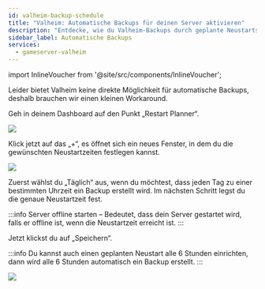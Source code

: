 ```yaml
---
id: valheim-backup-schedule
title: "Valheim: Automatische Backups für deinen Server aktivieren"
description: "Entdecke, wie du Valheim-Backups durch geplante Neustarts automatisierst – für zuverlässigen Datenschutz und einfaches Servermanagement → Jetzt mehr erfahren"
sidebar_label: Automatische Backups
services:
  - gameserver-valheim
---
```


import InlineVoucher from '@site/src/components/InlineVoucher';

<InlineVoucher />

Leider bietet Valheim keine direkte Möglichkeit für automatische Backups, deshalb brauchen wir einen kleinen Workaround.

Geh in deinem Dashboard auf den Punkt „Restart Planner“.

![](https://screensaver01.zap-hosting.com/index.php/s/FspW5eG7XJNqE4k/preview)

Klick jetzt auf das „+“, es öffnet sich ein neues Fenster, in dem du die gewünschten Neustartzeiten festlegen kannst.

![](https://screensaver01.zap-hosting.com/index.php/s/me5tSbwc8YWT7me/preview)

Zuerst wählst du „Täglich“ aus, wenn du möchtest, dass jeden Tag zu einer bestimmten Uhrzeit ein Backup erstellt wird.
Im nächsten Schritt legst du die genaue Neustartzeit fest.

:::info
Server offline starten – Bedeutet, dass dein Server gestartet wird, falls er offline ist, wenn die Neustartzeit erreicht ist.
:::

Jetzt klickst du auf „Speichern“.

:::info
Du kannst auch einen geplanten Neustart alle 6 Stunden einrichten, dann wird alle 6 Stunden automatisch ein Backup erstellt.
:::

![](https://screensaver01.zap-hosting.com/index.php/s/rFPWnSH7EkHxoN9/preview)

<InlineVoucher />